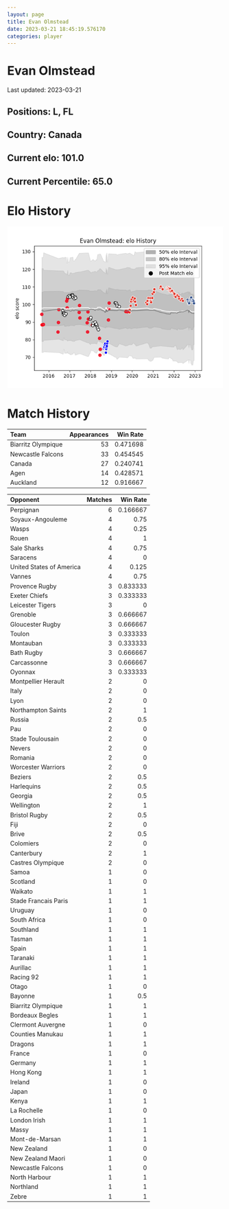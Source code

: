 ```yaml
---  
layout: page  
title: Evan Olmstead  
date: 2023-03-21 18:45:19.576170  
categories: player  
---
```

# Evan Olmstead


Last updated: 2023-03-21
## Positions: L, FL

## Country: Canada

## Current elo: 101.0

## Current Percentile: 65.0

# Elo History


![elo history](history_EvanOlmstead.png)
# Match History


| Team               |   Appearances |   Win Rate |
|:-------------------|--------------:|-----------:|
| Biarritz Olympique |            53 |   0.471698 |
| Newcastle Falcons  |            33 |   0.454545 |
| Canada             |            27 |   0.240741 |
| Agen               |            14 |   0.428571 |
| Auckland           |            12 |   0.916667 |

| Opponent                 |   Matches |   Win Rate |
|:-------------------------|----------:|-----------:|
| Perpignan                |         6 |   0.166667 |
| Soyaux-Angouleme         |         4 |   0.75     |
| Wasps                    |         4 |   0.25     |
| Rouen                    |         4 |   1        |
| Sale Sharks              |         4 |   0.75     |
| Saracens                 |         4 |   0        |
| United States of America |         4 |   0.125    |
| Vannes                   |         4 |   0.75     |
| Provence Rugby           |         3 |   0.833333 |
| Exeter Chiefs            |         3 |   0.333333 |
| Leicester Tigers         |         3 |   0        |
| Grenoble                 |         3 |   0.666667 |
| Gloucester Rugby         |         3 |   0.666667 |
| Toulon                   |         3 |   0.333333 |
| Montauban                |         3 |   0.333333 |
| Bath Rugby               |         3 |   0.666667 |
| Carcassonne              |         3 |   0.666667 |
| Oyonnax                  |         3 |   0.333333 |
| Montpellier Herault      |         2 |   0        |
| Italy                    |         2 |   0        |
| Lyon                     |         2 |   0        |
| Northampton Saints       |         2 |   1        |
| Russia                   |         2 |   0.5      |
| Pau                      |         2 |   0        |
| Stade Toulousain         |         2 |   0        |
| Nevers                   |         2 |   0        |
| Romania                  |         2 |   0        |
| Worcester Warriors       |         2 |   0        |
| Beziers                  |         2 |   0.5      |
| Harlequins               |         2 |   0.5      |
| Georgia                  |         2 |   0.5      |
| Wellington               |         2 |   1        |
| Bristol Rugby            |         2 |   0.5      |
| Fiji                     |         2 |   0        |
| Brive                    |         2 |   0.5      |
| Colomiers                |         2 |   0        |
| Canterbury               |         2 |   1        |
| Castres Olympique        |         2 |   0        |
| Samoa                    |         1 |   0        |
| Scotland                 |         1 |   0        |
| Waikato                  |         1 |   1        |
| Stade Francais Paris     |         1 |   1        |
| Uruguay                  |         1 |   0        |
| South Africa             |         1 |   0        |
| Southland                |         1 |   1        |
| Tasman                   |         1 |   1        |
| Spain                    |         1 |   1        |
| Taranaki                 |         1 |   1        |
| Aurillac                 |         1 |   1        |
| Racing 92                |         1 |   1        |
| Otago                    |         1 |   0        |
| Bayonne                  |         1 |   0.5      |
| Biarritz Olympique       |         1 |   1        |
| Bordeaux Begles          |         1 |   1        |
| Clermont Auvergne        |         1 |   0        |
| Counties Manukau         |         1 |   1        |
| Dragons                  |         1 |   1        |
| France                   |         1 |   0        |
| Germany                  |         1 |   1        |
| Hong Kong                |         1 |   1        |
| Ireland                  |         1 |   0        |
| Japan                    |         1 |   0        |
| Kenya                    |         1 |   1        |
| La Rochelle              |         1 |   0        |
| London Irish             |         1 |   1        |
| Massy                    |         1 |   1        |
| Mont-de-Marsan           |         1 |   1        |
| New Zealand              |         1 |   0        |
| New Zealand Maori        |         1 |   0        |
| Newcastle Falcons        |         1 |   0        |
| North Harbour            |         1 |   1        |
| Northland                |         1 |   1        |
| Zebre                    |         1 |   1        |